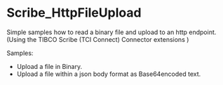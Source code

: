 # Scribe_HttpFileUpload
Simple samples how to read a binary file and upload to an http endpoint.  (Using the TIBCO Scribe (TCI Connect) Connector extensions )

Samples:
- Upload a file in Binary.
- Upload a file within a json body format as Base64encoded text.
